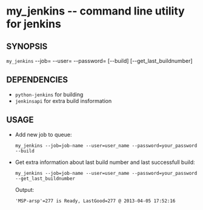 my_jenkins -- command line utility for jenkins
=============================================

## SYNOPSIS

`my_jenkins` --job= --user= --password= [--build] [--get_last_buildnumber]


## DEPENDENCIES

* `python-jenkins` for building
* `jenkinsapi` for extra build insformation


## USAGE

* Add new job to queue:

  `my_jenkins --job=job-name --user=user_name --password=your_password --build`

* Get extra information about last build number and last successfull build:

  `my_jenkins --job=job-name --user=user_name --password=your_password --get_last_buildnumber`
  
  Output:
  
  `'MSP-arsp'=277 is Ready, LastGood=277 @ 2013-04-05 17:52:16`
